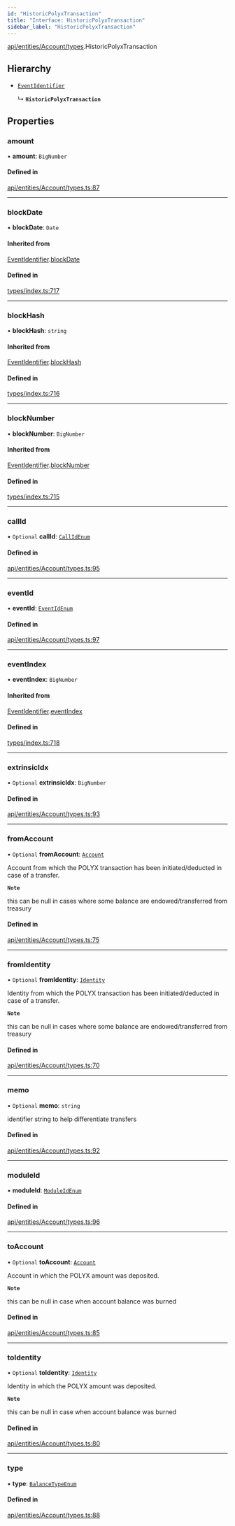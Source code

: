 ```yaml
---
id: "HistoricPolyxTransaction"
title: "Interface: HistoricPolyxTransaction"
sidebar_label: "HistoricPolyxTransaction"
---
```


[api/entities/Account/types](../../../../../../modules/API/Entities/Account/Types/Types.md).HistoricPolyxTransaction

## Hierarchy

- [`EventIdentifier`](../../../../../Types/EventIdentifier/EventIdentifier.md)

  ↳ **`HistoricPolyxTransaction`**

## Properties

### amount

• **amount**: `BigNumber`

#### Defined in

[api/entities/Account/types.ts:87](https://github.com/PolymeshAssociation/polymesh-sdk/blob/95f248df/src/api/entities/Account/types.ts#L87)

___

### blockDate

• **blockDate**: `Date`

#### Inherited from

[EventIdentifier](../../../../../Types/EventIdentifier/EventIdentifier.md).[blockDate](../../../../../Types/EventIdentifier/EventIdentifier.md#blockdate)

#### Defined in

[types/index.ts:717](https://github.com/PolymeshAssociation/polymesh-sdk/blob/95f248df/src/types/index.ts#L717)

___

### blockHash

• **blockHash**: `string`

#### Inherited from

[EventIdentifier](../../../../../Types/EventIdentifier/EventIdentifier.md).[blockHash](../../../../../Types/EventIdentifier/EventIdentifier.md#blockhash)

#### Defined in

[types/index.ts:716](https://github.com/PolymeshAssociation/polymesh-sdk/blob/95f248df/src/types/index.ts#L716)

___

### blockNumber

• **blockNumber**: `BigNumber`

#### Inherited from

[EventIdentifier](../../../../../Types/EventIdentifier/EventIdentifier.md).[blockNumber](../../../../../Types/EventIdentifier/EventIdentifier.md#blocknumber)

#### Defined in

[types/index.ts:715](https://github.com/PolymeshAssociation/polymesh-sdk/blob/95f248df/src/types/index.ts#L715)

___

### callId

• `Optional` **callId**: [`CallIdEnum`](../../../../../../enums/Types/CallIdEnum/CallIdEnum.md)

#### Defined in

[api/entities/Account/types.ts:95](https://github.com/PolymeshAssociation/polymesh-sdk/blob/95f248df/src/api/entities/Account/types.ts#L95)

___

### eventId

• **eventId**: [`EventIdEnum`](../../../../../../enums/Types/EventIdEnum/EventIdEnum.md)

#### Defined in

[api/entities/Account/types.ts:97](https://github.com/PolymeshAssociation/polymesh-sdk/blob/95f248df/src/api/entities/Account/types.ts#L97)

___

### eventIndex

• **eventIndex**: `BigNumber`

#### Inherited from

[EventIdentifier](../../../../../Types/EventIdentifier/EventIdentifier.md).[eventIndex](../../../../../Types/EventIdentifier/EventIdentifier.md#eventindex)

#### Defined in

[types/index.ts:718](https://github.com/PolymeshAssociation/polymesh-sdk/blob/95f248df/src/types/index.ts#L718)

___

### extrinsicIdx

• `Optional` **extrinsicIdx**: `BigNumber`

#### Defined in

[api/entities/Account/types.ts:93](https://github.com/PolymeshAssociation/polymesh-sdk/blob/95f248df/src/api/entities/Account/types.ts#L93)

___

### fromAccount

• `Optional` **fromAccount**: [`Account`](../../../../../../classes/API/Entities/Account/Account.md)

Account from which the POLYX transaction has been initiated/deducted in case of a transfer.

**`Note`**

 this can be null in cases where some balance are endowed/transferred from treasury

#### Defined in

[api/entities/Account/types.ts:75](https://github.com/PolymeshAssociation/polymesh-sdk/blob/95f248df/src/api/entities/Account/types.ts#L75)

___

### fromIdentity

• `Optional` **fromIdentity**: [`Identity`](../../../../../../classes/API/Entities/Identity/Identity.md)

Identity from which the POLYX transaction has been initiated/deducted in case of a transfer.

**`Note`**

 this can be null in cases where some balance are endowed/transferred from treasury

#### Defined in

[api/entities/Account/types.ts:70](https://github.com/PolymeshAssociation/polymesh-sdk/blob/95f248df/src/api/entities/Account/types.ts#L70)

___

### memo

• `Optional` **memo**: `string`

identifier string to help differentiate transfers

#### Defined in

[api/entities/Account/types.ts:92](https://github.com/PolymeshAssociation/polymesh-sdk/blob/95f248df/src/api/entities/Account/types.ts#L92)

___

### moduleId

• **moduleId**: [`ModuleIdEnum`](../../../../../../enums/Types/ModuleIdEnum/ModuleIdEnum.md)

#### Defined in

[api/entities/Account/types.ts:96](https://github.com/PolymeshAssociation/polymesh-sdk/blob/95f248df/src/api/entities/Account/types.ts#L96)

___

### toAccount

• `Optional` **toAccount**: [`Account`](../../../../../../classes/API/Entities/Account/Account.md)

Account in which the POLYX amount was deposited.

**`Note`**

 this can be null in case when account balance was burned

#### Defined in

[api/entities/Account/types.ts:85](https://github.com/PolymeshAssociation/polymesh-sdk/blob/95f248df/src/api/entities/Account/types.ts#L85)

___

### toIdentity

• `Optional` **toIdentity**: [`Identity`](../../../../../../classes/API/Entities/Identity/Identity.md)

Identity in which the POLYX amount was deposited.

**`Note`**

 this can be null in case when account balance was burned

#### Defined in

[api/entities/Account/types.ts:80](https://github.com/PolymeshAssociation/polymesh-sdk/blob/95f248df/src/api/entities/Account/types.ts#L80)

___

### type

• **type**: [`BalanceTypeEnum`](../../../../../../enums/Types/BalanceTypeEnum/BalanceTypeEnum.md)

#### Defined in

[api/entities/Account/types.ts:88](https://github.com/PolymeshAssociation/polymesh-sdk/blob/95f248df/src/api/entities/Account/types.ts#L88)
